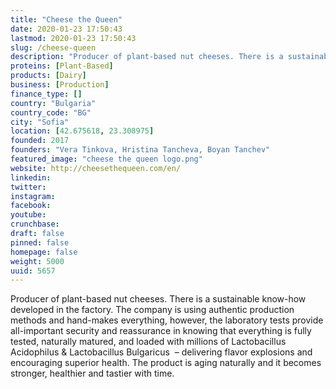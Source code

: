 ```yaml
---
title: "Cheese the Queen"
date: 2020-01-23 17:50:43
lastmod: 2020-01-23 17:50:43
slug: /cheese-queen
description: "Producer of plant-based nut cheeses. There is a sustainable know-how developed in the factory. The company is using authentic production methods and hand-makes everything, however, the laboratory tests provide all-important security and reassurance in knowing that everything is fully tested, naturally matured, and loaded with millions of Lactobacillus Acidophilus & Lactobacillus Bulgaricus  – delivering flavor explosions and encouraging superior health. The product is aging naturally and it becomes stronger, healthier and tastier with time."
proteins: [Plant-Based]
products: [Dairy]
business: [Production]
finance_type: []
country: "Bulgaria"
country_code: "BG"
city: "Sofia"
location: [42.675618, 23.308975]
founded: 2017
founders: "Vera Tinkova, Hristina Tancheva, Boyan Tanchev"
featured_image: "cheese the queen logo.png"
website: http://cheesethequeen.com/en/
linkedin: 
twitter: 
instagram: 
facebook: 
youtube: 
crunchbase: 
draft: false
pinned: false
homepage: false
weight: 5000
uuid: 5657
---
```

Producer of plant-based nut cheeses. There is a sustainable know-how developed in the factory. The company is using authentic production methods and hand-makes everything, however, the laboratory tests provide all-important security and reassurance in knowing that everything is fully tested, naturally matured, and loaded with millions of Lactobacillus Acidophilus & Lactobacillus Bulgaricus  – delivering flavor explosions and encouraging superior health. The product is aging naturally and it becomes stronger, healthier and tastier with time.

